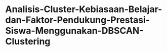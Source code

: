 # Analisis-Cluster-Kebiasaan-Belajar-dan-Faktor-Pendukung-Prestasi-Siswa-Menggunakan-DBSCAN-Clustering